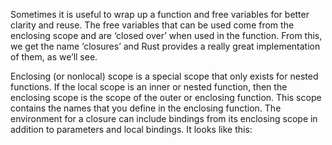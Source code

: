 Sometimes it is useful to wrap up a function and free variables for better clarity and reuse. The free variables that can be used come from the enclosing scope and are ‘closed over’ when used in the function. From this, we get the name ‘closures’ and Rust provides a really great implementation of them, as we’ll see.

Enclosing (or nonlocal) scope is a special scope that only exists for nested functions. If the local scope is an inner or nested function, then the enclosing scope is the scope of the outer or enclosing function. This scope contains the names that you define in the enclosing function.
The environment for a closure can include bindings from its enclosing scope in addition to parameters and local bindings. It looks like this:

